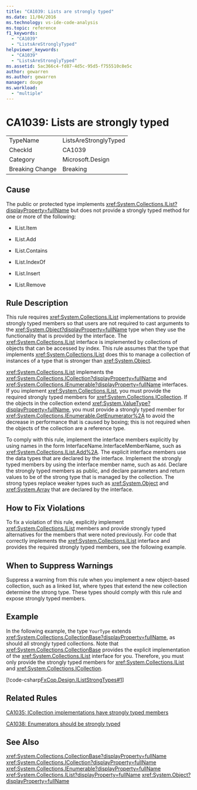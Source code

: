 ```yaml
---
title: "CA1039: Lists are strongly typed"
ms.date: 11/04/2016
ms.technology: vs-ide-code-analysis
ms.topic: reference
f1_keywords:
  - "CA1039"
  - "ListsAreStronglyTyped"
helpviewer_keywords:
  - "CA1039"
  - "ListsAreStronglyTyped"
ms.assetid: 5ac366c4-fd87-4d5c-95d5-f755510c8e5c
author: gewarren
ms.author: gewarren
manager: douge
ms.workload:
  - "multiple"
---
```

# CA1039: Lists are strongly typed
|||
|-|-|
|TypeName|ListsAreStronglyTyped|
|CheckId|CA1039|
|Category|Microsoft.Design|
|Breaking Change|Breaking|

## Cause
 The public or protected type implements <xref:System.Collections.IList?displayProperty=fullName> but does not provide a strongly typed method for one or more of the following:

-   IList.Item

-   IList.Add

-   IList.Contains

-   IList.IndexOf

-   IList.Insert

-   IList.Remove

## Rule Description
 This rule requires <xref:System.Collections.IList> implementations to provide strongly typed members so that users are not required to cast arguments to the <xref:System.Object?displayProperty=fullName> type when they use the functionality that is provided by the interface. The <xref:System.Collections.IList> interface is implemented by collections of objects that can be accessed by index. This rule assumes that the type that implements <xref:System.Collections.IList> does this to manage a collection of instances of a type that is stronger than <xref:System.Object>.

 <xref:System.Collections.IList> implements the <xref:System.Collections.ICollection?displayProperty=fullName> and <xref:System.Collections.IEnumerable?displayProperty=fullName> interfaces. If you implement <xref:System.Collections.IList>, you must provide the required strongly typed members for <xref:System.Collections.ICollection>. If the objects in the collection extend <xref:System.ValueType?displayProperty=fullName>, you must provide a strongly typed member for <xref:System.Collections.IEnumerable.GetEnumerator%2A> to avoid the decrease in performance that is caused by boxing; this is not required when the objects of the collection are a reference type.

 To comply with this rule, implement the interface members explicitly by using names in the form InterfaceName.InterfaceMemberName, such as <xref:System.Collections.IList.Add%2A>. The explicit interface members use the data types that are declared by the interface. Implement the strongly typed members by using the interface member name, such as `Add`. Declare the strongly typed members as public, and declare parameters and return values to be of the strong type that is managed by the collection. The strong types replace weaker types such as <xref:System.Object> and <xref:System.Array> that are declared by the interface.

## How to Fix Violations
 To fix a violation of this rule, explicitly implement <xref:System.Collections.IList> members and provide strongly typed alternatives for the members that were noted previously. For code that correctly implements the <xref:System.Collections.IList> interface and provides the required strongly typed members, see the following example.

## When to Suppress Warnings
 Suppress a warning from this rule when you implement a new object-based collection, such as a linked list, where types that extend the new collection determine the strong type. These types should comply with this rule and expose strongly typed members.

## Example
 In the following example, the type `YourType` extends <xref:System.Collections.CollectionBase?displayProperty=fullName>, as should all strongly typed collections. Note that <xref:System.Collections.CollectionBase> provides the explicit implementation of the <xref:System.Collections.IList> interface for you. Therefore, you must only provide the strongly typed members for <xref:System.Collections.IList> and <xref:System.Collections.ICollection>.

 [!code-csharp[FxCop.Design.IListStrongTypes#1](../code-quality/codesnippet/CSharp/ca1039-lists-are-strongly-typed_1.cs)]

## Related Rules
 [CA1035: ICollection implementations have strongly typed members](../code-quality/ca1035-icollection-implementations-have-strongly-typed-members.md)

 [CA1038: Enumerators should be strongly typed](../code-quality/ca1038-enumerators-should-be-strongly-typed.md)

## See Also
 <xref:System.Collections.CollectionBase?displayProperty=fullName>
 <xref:System.Collections.ICollection?displayProperty=fullName>
 <xref:System.Collections.IEnumerable?displayProperty=fullName>
 <xref:System.Collections.IList?displayProperty=fullName>
 <xref:System.Object?displayProperty=fullName>